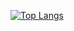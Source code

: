 [![Top Langs](https://github-readme-stats.vercel.app/api/top-langs/?username={mon50}&layout=compact&theme=onedark)](https://github.com/anuraghazra/github-readme-stats)
<!--
**mon50/mon50** is a ✨ _special_ ✨ repository because its `README.md` (this file) appears on your GitHub profile.

Here are some ideas to get you started:

- 🔭 I’m currently working on ...
- 🌱 I’m currently learning ...
- 👯 I’m looking to collaborate on ...
- 🤔 I’m looking for help with ...
- 💬 Ask me about ...
- 📫 How to reach me: ...
- 😄 Pronouns: ...
- ⚡ Fun fact: ...
-->
